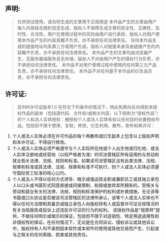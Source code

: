 ## 声明:
> 仅供测试使用，请勿将生成的文章用于正规用途
本作品产生的文章由用户输入内容结合随机信息生成，版权人不保障生成文章的安全性、正确性、及时性、合法性，用户在使用过程中的风险由用户自行承担，版权人对用户使用本作品产生的内容其概不负责，亦不承担任何法律责任。
任何本作品生成的链接地址均系第三方或用户生成，版权人对链接本身及由链接产生的内容概不负责，亦不承担任何法律责任。
本作品产生的文章均由浏览器产生，无服务器端服务且无存储，版权人不对由用户产生的侵权行为负责，亦不承担任何法律责任。
本作品不对用户使用过程中使用的任何第三方产品负责，亦不承担任何法律责任。
本作品不对任何基于本作品的衍生品负责，亦不承担任何法律责任。

## 许可证:
> 反996许可证版本1.0
在符合下列条件的情况下，特此免费向任何得到本授权作品的副本（包括源代码、文件和/或相关内容，以下统称为“授权作品”）的个人和法人实体授权：被授权个人或法人实体有权以任何目的处置授权作品，包括但不限于使用、复制，修改，衍生利用、散布，发布和再许可：
1. 个人或法人实体必须在许可作品的每个再散布或衍生副本上包含以上版权声明和本许可证，不得自行修改。
2. 个人或法人实体必须严格遵守与个人实际所在地或个人出生地或归化地、或法人实体注册地或经营地（以较严格者为准）的司法管辖区所有适用的与劳动和就业相关法律、法规、规则和标准。如果该司法管辖区没有此类法律、法规、规章和标准或其法律、法规、规章和标准不可执行，则个人或法人实体必须遵守国际劳工标准的核心公约。
3. 个人或法人不得以任何方式诱导、暗示或强迫其全职或兼职员工或其独立承包人以口头或书面形式同意直接或间接限制、削弱或放弃其所拥有的，受相关与劳动和就业有关的法律、法规、规则和标准保护的权利或补救措施，无论该等书面或口头协议是否被该司法管辖区的法律所承认，该等个人或法人实体也不得以任何方法限制其雇员或独立承包人向版权持有人或监督许可证合规情况的有关当局报告或投诉上述违反许可证的行为的权利。
该授权作品是"按原样"提供，不做任何明示或暗示的保证，包括但不限于对适销性、特定用途适用性和非侵权性的保证。在任何情况下，无论是在合同诉讼、侵权诉讼或其他诉讼中，版权持有人均不承担因本软件或本软件的使用或其他交易而产生、引起或与之相关的任何索赔、损害或其他责任。